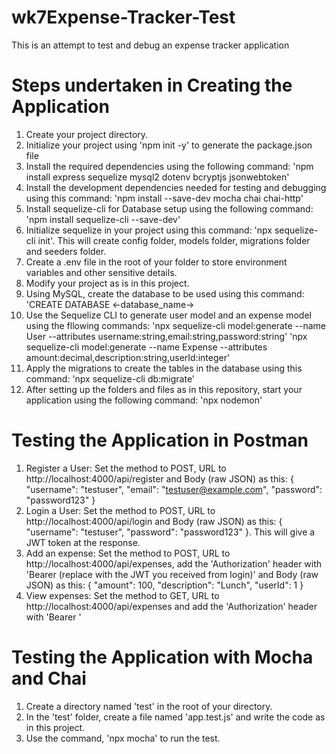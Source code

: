 # wk7Expense-Tracker-Test
This is an attempt to test and debug an expense tracker application

# Steps undertaken in Creating the Application
1. Create your project directory.
2. Initialize your project using 'npm init -y' to generate the package.json file
3. Install the required dependencies using the following command: 'npm install express sequelize mysql2 dotenv bcryptjs jsonwebtoken'
4. Install the development dependencies needed for testing and debugging using this command: 'npm install --save-dev mocha chai chai-http'
5. Install sequelize-cli for Database setup using the following command: 'npm install sequelize-cli --save-dev'
6. Initialize sequelize in your project using this command: 'npx sequelize-cli init'. This will create config folder, models folder, migrations folder and seeders folder.
7. Create a .env file in the root of your folder to store environment variables and other sensitive details.
8. Modify your project as is in this project.
9. Using MySQL, create the database to be used using this command: 'CREATE DATABASE <-database_name->
10. Use the Sequelize CLI to generate user model and an expense model using the fllowing commands:
'npx sequelize-cli model:generate --name User --attributes username:string,email:string,password:string'
'npx sequelize-cli model:generate --name Expense --attributes amount:decimal,description:string,userId:integer'
11. Apply the migrations to create the tables in the database using this command: 'npx sequelize-cli db:migrate'
12. After setting up the folders and files as in this repository, start your application using the following command: 'npx nodemon'

# Testing the Application in Postman
1. Register a User: Set the method to POST, URL to http://localhost:4000/api/register and Body (raw JSON) as this:
{
  "username": "testuser",
  "email": "testuser@example.com",
  "password": "password123"
}
2. Login a User: Set the method to POST, URL to http://localhost:4000/api/login and Body (raw JSON) as this:
{
  "username": "testuser",
  "password": "password123"
}. This will give a JWT token at the response.
3. Add an expense: Set the method to POST, URL to http://localhost:4000/api/expenses, add the 'Authorization' header with 'Bearer <token> (replace <token> with the JWT you received from login)' and Body (raw JSON) as this:
{
  "amount": 100,
  "description": "Lunch",
  "userId": 1
}
4. View expenses: Set the method to GET, URL to http://localhost:4000/api/expenses and add the 'Authorization' header with 'Bearer <token>'

# Testing the Application with Mocha and Chai
1. Create a directory named 'test' in the root of your directory.
2. In the 'test' folder, create a file named 'app.test.js' and write the code as in this project.
3. Use the command, 'npx mocha' to run the test.